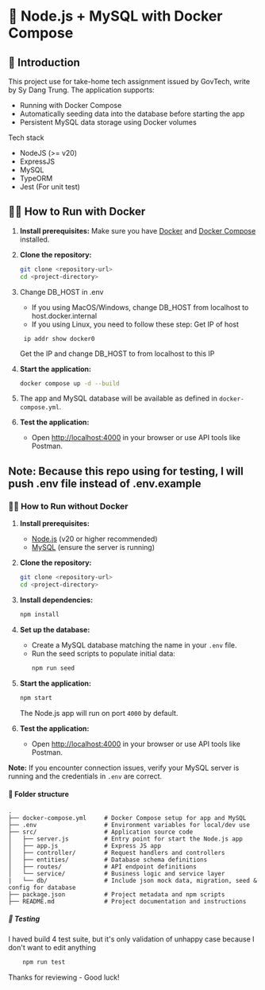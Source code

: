 # 🚀 Node.js + MySQL with Docker Compose

## 📖 Introduction

This project use for take-home tech assignment issued by GovTech, write by Sy Dang Trung.
The application supports:

- Running with Docker Compose
- Automatically seeding data into the database before starting the app
- Persistent MySQL data storage using Docker volumes

Tech stack

- NodeJS (>= v20)
- ExpressJS
- MySQL
- TypeORM
- Jest (For unit test)

## 🏃‍♂️ How to Run with Docker

1. **Install prerequisites:**
   Make sure you have [Docker](https://www.docker.com/) and [Docker Compose](https://docs.docker.com/compose/) installed.
2. **Clone the repository:**
   ```bash
   git clone <repository-url>
   cd <project-directory>
   ```
3. Change DB_HOST in .env
   - If you using MacOS/Windows, change DB_HOST from localhost to host.docker.internal
   - If you using Linux, you need to follow these step:
   Get IP of host
   ```
    ip addr show docker0
   ```
   Get the IP and change DB_HOST to from localhost to this IP
3. **Start the application:**
   ```bash
   docker compose up -d --build
   ```
4. The app and MySQL database will be available as defined in `docker-compose.yml`.

5. **Test the application:**
   - Open [http://localhost:4000](http://localhost:4000) in your browser or use API tools like Postman.

## Note: Because this repo using for testing, I will push .env file instead of .env.example

<!--
This section provides instructions for running the application locally without using Docker.
Follow the steps outlined below to set up and execute the project directly on your machine.
-->

### 🏃‍♂️ How to Run without Docker

1. **Install prerequisites:**

   - [Node.js](https://nodejs.org/) (v20 or higher recommended)
   - [MySQL](https://dev.mysql.com/downloads/mysql/) (ensure the server is running)

2. **Clone the repository:**

   ```bash
   git clone <repository-url>
   cd <project-directory>
   ```

3. **Install dependencies:**

   ```bash
   npm install
   ```

4. **Set up the database:**

   - Create a MySQL database matching the name in your `.env` file.
   - Run the seed scripts to populate initial data:
     ```bash
     npm run seed
     ```

5. **Start the application:**

   ```bash
   npm start
   ```

   The Node.js app will run on port `4000` by default.

6. **Test the application:**
   - Open [http://localhost:4000](http://localhost:4000) in your browser or use API tools like Postman.

**Note:** If you encounter connection issues, verify your MySQL server is running and the credentials in `.env` are correct.

#### 📂 Folder structure

```
.
├── docker-compose.yml     # Docker Compose setup for app and MySQL
├── .env                   # Environment variables for local/dev use
├── src/                   # Application source code
│   ├── server.js          # Entry point for start the Node.js app
│   ├── app.js             # Express JS app
│   ├── controller/        # Request handlers and controllers
│   ├── entities/          # Database schema definitions
│   ├── routes/            # API endpoint definitions
│   └── service/           # Business logic and service layer
|   └── db/                # Include json mock data, migration, seed & config for database
├── package.json           # Project metadata and npm scripts
├── README.md              # Project documentation and instructions
```

##### 🧪 Testing
I haved build 4 test suite, but it's only validation of unhappy case because I don't want to edit anything
````bash
    npm run test
````

Thanks for reviewing - Good luck!
